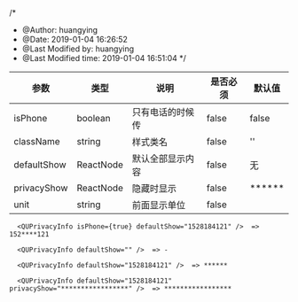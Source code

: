 /*
 * @Author: huangying
 * @Date: 2019-01-04 16:26:52
 * @Last Modified by: huangying
 * @Last Modified time: 2019-01-04 16:51:04
 */


| 参数          | 类型   | 说明     | 是否必须 | 默认值 | 
| ------------ | ------ | -------- | -------- | ------ |
| isPhone     | boolean | 只有电话的时候传 | false    | false |
| className   | string | 样式类名 | false    | '' |
| defaultShow | ReactNode | 默认全部显示内容 |  false   | 无 |
| privacyShow | ReactNode | 隐藏时显示 | false | ****** | 
| unit        | string | 前面显示单位 | false | 

```
  <QUPrivacyInfo isPhone={true} defaultShow="1528184121" />  => 152****121

  <QUPrivacyInfo defaultShow="" />  => -
  
  <QUPrivacyInfo defaultShow="1528184121" />  => ******

  <QUPrivacyInfo defaultShow="1528184121" privacyShow="*****************" />  => *****************

```
